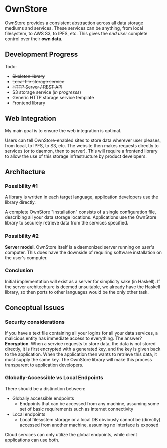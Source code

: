 # OwnStore

OwnStore provides a consistent abstraction
across all data storage mediums and services. These services can be anything,
from local filesystem, to AWS S3, to IPFS, etc. This gives the
*end user* complete control over their **own data**.

## Development Progress

Todo:

- ~~Skeleton library~~
- ~~Local file storage service~~
- ~~HTTP Server / REST API~~
- S3 storage service (*in progresss*)
- Generic HTTP storage service template
- Frontend library

## Web Integration

My main goal is to ensure the web integration is optimal.

Users can tell OwnStore-enabled sites to store data wherever user pleases, from
local, to IPFS, to S3, etc. The website then makes requests directly to services
(or to daemon, then to server). This will require a frontend library to allow the
use of this storage infrastructure by product developers.

## Architecture

### Possibility #1

A library is written in each target language, application developers
use the library directly.

A complete OwnStore "installation" consists of a single configuration file, describing all your
data storage locations. Applications use the OwnStore library to
securely retrieve data from the services specified.

### Possibility #2

**Server model**. OwnStore itself is a daemonized server running on *user's* computer.
This does have the downside of requiring software installation on the user's computer.

### Conclusion

Initial implementation will exist as a server for simplicity sake (in Haskell). If the server architechture
is deemed unsuitable, we already have the Haskell library, so then ports to other languages would be
the only other task.

## Conceptual Issues

### Security considerations

If you have a text file containing all your logins for all your data
services, a malicious entity has immediate access to everything. The answer?
**Encryption**. When a service requests to store data, the data is not
stored directly, it is first encrypted with a generated key, and the
key is given back to the application. When the application then wants
to retrieve this data, it must supply the same key. The OwnStore
library will make this process transparent to application developers.

### Globally-Accessible vs Local Endpoints

There should be a distinction between:

- Globally accessible endpoints
  - Endpoints that can be accessed from any machine, assuming some set of
    basic requirements such as internet connectivity
- Local endpoints
  - Local filesystem storage or a local DB obviously cannot be (directly)
    accessed from another machine, assuming no interface is exposed

Cloud services can only utilize the global endpoints, while
client applications can use both.
